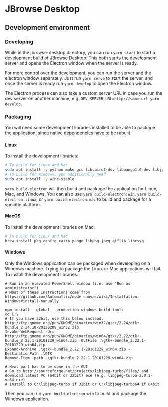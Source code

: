 # JBrowse Desktop

## Development environment

### Developing

While in the jbrowse-desktop directory, you can run `yarn start` to start a
development build of JBrowse Desktop. This both starts the development server
and opens the Electron window when the server is ready.

For more control over the development, you can run the server and the electron
window separately. Just run `yarn serve` to start the server, and once the
server is ready run `yarn develop` to open the Electron window.

The Electron process can also take a custom server URL in case you run the dev
server on another machine, e.g. `DEV_SERVER_URL=http://some.url yarn develop`.

### Packaging

You will need some development libraries installed to be able to package the
application, since native dependencies have to be rebuilt.

#### Linux

To install the development libraries:

```sh
# To build for Linux and Mac
sudo apt install -y python make gcc libcairo2-dev libpango1.0-dev libjpeg-dev libgif-dev librsvg2-dev
# To build for Windows, you additionally need
sudo apt install -y wine-stable
```

`yarn build-electron` will then build and package the application for Linux,
Mac, and Windows. You can also use `yarn build-electron:win`,
`yarn build-electron:linux`, or `yarn build-electron:mac` to build and package
for a specific platform.

#### MacOS

To install the development libraries on Mac:

```sh
# To build for Linux and Mac
brew install pkg-config cairo pango libpng jpeg giflib librsvg
```

#### Windows

Only the Windows application can be packaged when developing on a Windows
machine. Trying to package the Linux or Mac applications will fail. To install
the development libraries:

```pwsh
# Run in an elevated PowerShell window (i.e. use "Run as administrator")
# Most of these instructions come from https://github.com/Automattic/node-canvas/wiki/Installation:-Windows#install-manually

npm install --global --production windows-build-tools
cd C:\
# If you have 32bit, use this below instead: http://ftp.gnome.org/pub/GNOME/binaries/win32/gtk+/2.24/gtk+-bundle_2.24.10-20120208_win32.zip
Invoke-WebRequest -Uri http://ftp.gnome.org/pub/GNOME/binaries/win64/gtk+/2.22/gtk+-bundle_2.22.1-20101229_win64.zip -OutFile .\gtk+-bundle_2.22.1-20101229_win64.zip
Expand-Archive .\gtk+-bundle_2.22.1-20101229_win64.zip -DestinationPath .\GTK
Remove-Item -path .\gtk+-bundle_2.22.1-20101229_win64.zip

# Next part has to be done in the GUI
# Go to http://sourceforge.net/projects/libjpeg-turbo/files/ and download latest VC (64bit or 32bit) exe (e.g. libjpeg-turbo-2.0.3-vc64.exe)
# Install to C:\libjpeg-turbo if 32bit or C:\libjpeg-turbo64 if 64bit
```

Then you can run `yarn build-electron:win` to build and package the Windows
application.

